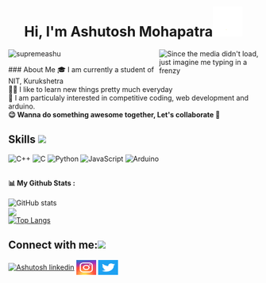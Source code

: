 # <h1 align="center">Hi, I'm Ashutosh Mohapatra<a><img src="https://github.com/Kathryn-Jie/Kathryn-Jie/blob/main/wave.gif" width="60px" /></h1>
<img align="right" src="https://media.giphy.com/media/ZchkBcB4zKiuG4Y22I/giphy.gif" width="200px" alt="Since the media didn't load, just imagine me typing in a frenzy">
<p align="left"> <img src="https://komarev.com/ghpvc/?username=supremeashu&label=Profile%20views&color=0e75b6&style=flat" alt="supremeashu" /> </p>
### About Me
🎓 I am currently a student of NIT, Kurukshetra</br>
👨‍💻 I like to learn new things pretty much everyday</br>
💜 I am particulaly interested in competitive coding, web development and arduino.</br>
<strong>😉 Wanna do something awesome together, Let's collaborate 🤝</br></strong>
<h2> Skills <img src = "https://media2.giphy.com/media/QssGEmpkyEOhBCb7e1/giphy.gif?cid=ecf05e47a0n3gi1bfqntqmob8g9aid1oyj2wr3ds3mg700bl&rid=giphy.gif" width = 32px> </h2>
<p>
  <img alt="C++" src="https://img.shields.io/badge/c++-%2300599C.svg?&style=for-the-badge&logo=c%2B%2B&ogoColor=white"/>
  <img alt="C" src="https://img.shields.io/badge/c-%2300599C.svg?&style=for-the-badge&logo=c&logoColor=white"/>
<!--   <img alt="Java" src="https://img.shields.io/badge/java-red.svg?&style=for-the-badge&logo=java&logoColor=white"/> -->
  <img alt="Python" src="https://img.shields.io/badge/python-yellow.svg?&style=for-the-badge&logo=python&logoColor=white"/>
<!--   <img alt="SQLite" src="https://img.shields.io/badge/sqlite-darkblue.svg?&style=for-the-badge&logo=sqlite&logoColor=white"/> -->
  <img alt="JavaScript" src="https://img.shields.io/badge/javascript-black.svg?&style=for-the-badge&logo=javascript&logoColor=yellow"/>
  <img alt="Arduino" src="https://img.shields.io/badge/Arduino-%2300599C.svg?&style=for-the-badge&logo=arduino&color=008184"/>
  
<!--   <img alt="Flutter" src="https://img.shields.io/badge/flutter-blue.svg?&style=for-the-badge&logo=flutter&logoColor=white"/> -->
</p>

<br><strong>📊 My Github Stats :</strong><br><br>
![GitHub stats](https://github-readme-stats.vercel.app/api?username=supremeashu&show_icons=true&count_private=true&include_all_commits=true&theme=radical)<br>
<img align="center" src="https://github-readme-streak-stats.herokuapp.com/?user=supremeashu&theme=radical&hide_border=true"/><br>
[![Top Langs](https://github-readme-stats.vercel.app/api/top-langs/?username=supremeashu&layout=compact&text_color=daf7dc&bg_color=151515)](https://github.com/supremeashu/github-readme-stats)
<br>
## Connect with me:<img src='https://raw.githubusercontent.com/ShahriarShafin/ShahriarShafin/main/Assets/handshake.gif' width="100px">
<a href="https://www.linkedin.com/in/ashutosh-mohapatra-159ba8185/" target="blank"><img align="center" src="https://raw.githubusercontent.com/rahuldkjain/github-profile-readme-generator/master/src/images/icons/Social/linked-in-alt.svg" alt="Ashutosh linkedin" height="30" width="40" /></a>
<a href="https://www.instagram.com/supreme_ashu/" target="blank"><img align="center" src="https://github.com/edent/SuperTinyIcons/blob/master/images/svg/instagram.svg" alt="Ashutosh Instagram" height="30" width="40" /></a>
<a href="https://twitter.com/supremeashu/" target="blank"><img align="center" src="https://github.com/edent/SuperTinyIcons/blob/master/images/svg/twitter.svg" alt="Ashutosh Twitter" height="30" width="40" /></a>
